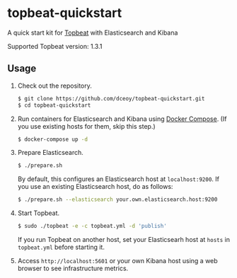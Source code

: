 topbeat-quickstart
==================

A quick start kit for [Topbeat](https://www.elastic.co/jp/downloads/beats/topbeat) with Elasticsearch and Kibana

Supported Topbeat version:  1.3.1

Usage
-----

1.  Check out the repository.

    ```sh
    $ git clone https://github.com/dceoy/topbeat-quickstart.git
    $ cd topbeat-quickstart
    ```

2.  Run containers for Elasticsearch and Kibana using [Docker Compose](https://docs.docker.com/compose/).
    (If you use existing hosts for them, skip this step.)

    ```sh
    $ docker-compose up -d
    ```

3.  Prepare Elasticsearch.

    ```sh
    $ ./prepare.sh
    ```

    By default, this configures an Elasticsearch host at `localhost:9200`.
    If you use an existing Elasticsearch host, do as follows:

    ```sh
    $ ./prepare.sh --elasticsearch your.own.elasticsearch.host:9200
    ```

4.  Start Topbeat.

    ```sh
    $ sudo ./topbeat -e -c topbeat.yml -d 'publish'
    ```

    If you run Topbeat on another host, set your Elasticsearh host at `hosts` in `topbeat.yml` before starting it.

5.  Access `http://localhost:5601` or your own Kibana host using a web browser to see infrastructure metrics.
